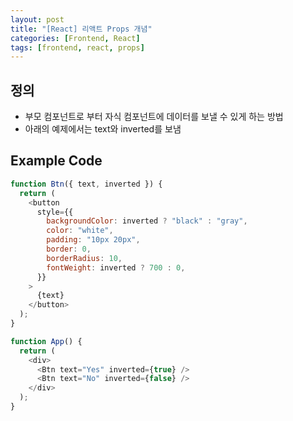 ```yaml
---
layout: post
title: "[React] 리액트 Props 개념"
categories: [Frontend, React]
tags: [frontend, react, props]
---
```


## 정의

- 부모 컴포넌트로 부터 자식 컴포넌트에 데이터를 보낼 수 있게 하는 방법
- 아래의 예제에서는 text와 inverted를 보냄

## Example Code

```js
function Btn({ text, inverted }) {
  return (
    <button
      style={{
        backgroundColor: inverted ? "black" : "gray",
        color: "white",
        padding: "10px 20px",
        border: 0,
        borderRadius: 10,
        fontWeight: inverted ? 700 : 0,
      }}
    >
      {text}
    </button>
  );
}

function App() {
  return (
    <div>
      <Btn text="Yes" inverted={true} />
      <Btn text="No" inverted={false} />
    </div>
  );
}
```
